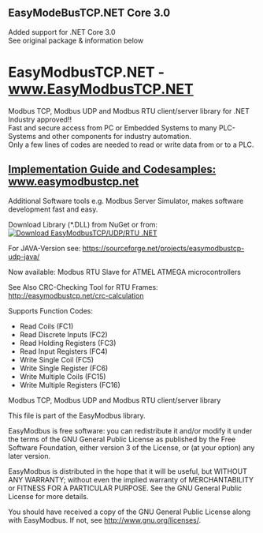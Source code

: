 ## EasyModeBusTCP.NET Core 3.0
Added support for .NET Core 3.0<br>
See original package & information below<br>

# EasyModbusTCP.NET - <a href="EasyModbusTCP.NET">www.EasyModbusTCP.NET</a>

Modbus TCP, Modbus UDP and Modbus RTU client/server library for .NET<br>
Industry approved!!<br>
Fast and secure access from PC or Embedded Systems to many PLC-Systems and other components for industry automation. <br>
Only a few lines of codes are needed to read or write data from or to a PLC. 

<h2><a href="http://www.easymodbustcp.net">Implementation Guide and Codesamples: www.easymodbustcp.net</a></h2>

Additional Software tools e.g. Modbus Server Simulator, makes software development fast and easy. 

Download Library (*.DLL) from NuGet or from: <a href="https://sourceforge.net/projects/easymodbustcp/files/latest/download" rel="nofollow"><img alt="Download EasyModbusTCP/UDP/RTU .NET" src="https://a.fsdn.com/con/app/sf-download-button"></a>




For JAVA-Version see: https://sourceforge.net/projects/easymodbustcp-udp-java/

Now available: Modbus RTU Slave for ATMEL ATMEGA microcontrollers

See Also CRC-Checking Tool for RTU Frames: http://easymodbustcp.net/crc-calculation 

Supports Function Codes:

- Read Coils (FC1)
- Read Discrete Inputs (FC2)
- Read Holding Registers (FC3)
- Read Input Registers (FC4)
- Write Single Coil (FC5)
- Write Single Register (FC6)
- Write Multiple Coils (FC15)
- Write Multiple Registers (FC16)


Modbus TCP, Modbus UDP and Modbus RTU client/server library


 This file is part of the EasyModbus library.

 EasyModbus is free software: you can redistribute it and/or modify
 it under the terms of the GNU General Public License as published by
 the Free Software Foundation, either version 3 of the License, or
 (at your option) any later version.

 EasyModbus is distributed in the hope that it will be useful,
 but WITHOUT ANY WARRANTY; without even the implied warranty of
 MERCHANTABILITY or FITNESS FOR A PARTICULAR PURPOSE.  See the
 GNU General Public License for more details.

 You should have received a copy of the GNU General Public License
 along with EasyModbus.  If not, see <http://www.gnu.org/licenses/>.

